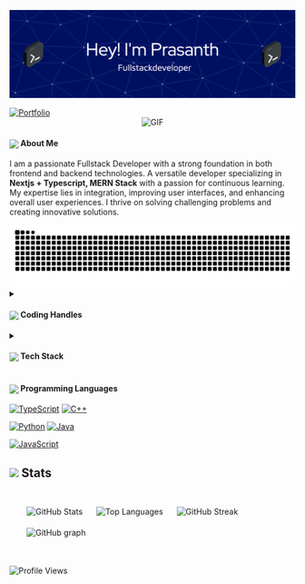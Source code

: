 
![Header](./icons/github-header-image.png)

  <a class="display:flex;align-items:center;justify-content:center;" href="https://[your-portfolio-link]">
    <img src="https://img.shields.io/badge/Portfolio-543DE0?style=for-the-badge&logo=About.me&logoColor=white" alt="Portfolio" style="height:22px;">
  </a>
<div align="center">
 <img alt="GIF" src="https://media4.giphy.com/media/11KzOet1ElBDz2/giphy.gif?cid=6c09b952ufa3xxbbm0mpuadm2zaik3wjp4m9luz2ly0lyz8d&ep=v1_internal_gif_by_id&rid=giphy.gif&ct=g" />
</div>
  <summary><h4> <img align="center" src="https://user-images.githubusercontent.com/74038190/216122041-518ac897-8d92-4c6b-9b3f-ca01dcaf38ee.png" width="29"/>  About Me</h4></summary>

I am a passionate Fullstack Developer with a strong foundation in both frontend and backend technologies. A versatile developer specializing in **Nextjs + Typescript, MERN Stack** with a passion for continuous learning. My expertise lies in integration, improving user interfaces, and enhancing overall user experiences. I thrive on solving challenging problems and creating innovative solutions.

<picture>
  <source media="(prefers-color-scheme: dark)" srcset="https://raw.githubusercontent.com/0xprasanth/0xprasanth/refs/heads/output/github-contribution-grid-snake-dark.svg">
  <source media="(prefers-color-scheme: light)" srcset="https://raw.githubusercontent.com/0xprasanth/0xprasanth/refs/heads/output/github-contribution-grid-snake.svg">
  <img alt="github contribution grid snake animation" src="https://raw.githubusercontent.com/0xprasanth/0xprasanth/refs/heads/output/github-contribution-grid-snake.svg">
</picture>




<details>
  <summary><h4> <img align="center" src="https://user-images.githubusercontent.com/74038190/216122041-518ac897-8d92-4c6b-9b3f-ca01dcaf38ee.png" width="29"/> Coding Handles</h4></summary>

  [![LeetCode](https://img.shields.io/badge/LeetCode-000000?style=for-the-badge&logo=LeetCode&logoColor=#d16c06)](https://www.leetcode.com/prasanthtech12)

</details>

<details>
  <summary><h4> <img align="center" src="https://github.com/0xprasanth/0xprasanth/blob/main/icons/techstack.gif" width="29"/> Tech Stack</h4></summary>

[![Firefox](https://img.shields.io/badge/Firefox-FF7139?style=for-the-badge&logo=Firefox&logoColor=white)](https://img.shields.io/badge/Firefox-FF7139?style=for-the-badge&logo=Firefox&logoColor=white)
[![MongoDB](https://img.shields.io/badge/MongoDB-%234ea94b.svg?style=for-the-badge&logo=mongodb&logoColor=white)](https://img.shields.io/badge/MongoDB-%234ea94b.svg?style=for-the-badge&logo=mongodb&logoColor=white)
[![Postgres](https://img.shields.io/badge/postgres-%23316192.svg?style=for-the-badge&logo=postgresql&logoColor=white)](https://img.shields.io/badge/postgres-%23316192.svg?style=for-the-badge&logo=postgresql&logoColor=white)
[![Next JS](https://img.shields.io/badge/Next-black?style=for-the-badge&logo=next.js&logoColor=white)](https://img.shields.io/badge/Next-black?style=for-the-badge&logo=next.js&logoColor=white)
[![Node.js](https://img.shields.io/badge/node.js-6DA55F?style=for-the-badge&logo=node.js&logoColor=white)](https://img.shields.io/badge/node.js-6DA55F?style=for-the-badge&logo=node.js&logoColor=white)
[![React](https://img.shields.io/badge/react-%2320232a.svg?style=for-the-badge&logo=react&logoColor=%2361DAFB)](https://img.shields.io/badge/react-%2320232a.svg?style=for-the-badge&logo=react&logoColor=%2361DAFB)
[![Spring](https://img.shields.io/badge/spring-%236DB33F.svg?style=for-the-badge&logo=spring&logoColor=white)](https://img.shields.io/badge/spring-%236DB33F.svg?style=for-the-badge&logo=spring&logoColor=white)
[![Yarn](https://img.shields.io/badge/yarn-%232C8EBB.svg?style=for-the-badge&logo=yarn&logoColor=white)](https://img.shields.io/badge/yarn-%232C8EBB.svg?style=for-the-badge&logo=yarn&logoColor=white)
[![Visual Studio Code](https://img.shields.io/badge/Visual%20Studio%20Code-0078d7.svg?style=for-the-badge&logo=visual-studio-code&logoColor=white)](https://img.shields.io/badge/Visual%20Studio%20Code-0078d7.svg?style=for-the-badge&logo=visual-studio-code&logoColor=white)
[![Vim](https://img.shields.io/badge/VIM-%2311AB00.svg?style=for-the-badge&logo=vim&logoColor=white)](https://img.shields.io/badge/VIM-%2311AB00.svg?style=for-the-badge&logo=vim&logoColor=white)
</details>

<summary>
  <h4> <img align="center" src="https://github.com/0xprasanth/0xprasanth/blob/main/icons/techstack.gif" width="29"/> Programming Languages</h4>
  </summary>

[![TypeScript](https://img.shields.io/badge/typescript-%23007ACC.svg?style=for-the-badge&logo=typescript&logoColor=white)](https://img.shields.io/badge/typescript-%23007ACC.svg?style=for-the-badge&logo=typescript&logoColor=white)
[![C++](https://img.shields.io/badge/c++-%2300599C.svg?style=for-the-badge&logo=c%2B%2B&logoColor=white)](https://img.shields.io/badge/c++-%2300599C.svg?style=for-the-badge&logo=c%2B%2B&logoColor=white)

[![Python](https://img.shields.io/badge/python-3670A0?style=for-the-badge&logo=python&logoColor=ffdd54)](https://img.shields.io/badge/python-3670A0?style=for-the-badge&logo=python&logoColor=ffdd54)
[![Java](https://img.shields.io/badge/java-%23ED8B00.svg?style=for-the-badge&logo=openjdk&logoColor=white)](https://img.shields.io/badge/java-%23ED8B00.svg?style=for-the-badge&logo=openjdk&logoColor=white)

[![JavaScript](https://img.shields.io/badge/javascript-%23323330.svg?style=for-the-badge&logo=javascript&logoColor=%23F7DF1E)](https://img.shields.io/badge/javascript-%23323330.svg?style=for-the-badge&logo=javascript&logoColor=%23F7DF1E)



<summary>
  <h2 >
    <img src="https://github.com/0xprasanth/0xprasanth/blob/main/icons/stats.gif" width="32" /> Stats
  </h2>
</summary>

<div align="left" style="padding:20px; margin-bottom:20px;">
  <!-- GitHub Stats -->
  <img src="https://github-readme-stats.vercel.app/api?username=0xprasanth&theme=tokyonight&hide_border=false&include_all_commits=true&count_private=false&layout=compact" alt="GitHub Stats" style="padding:10px;" />

  <!-- Top Languages -->
  <img src="https://github-readme-stats.vercel.app/api/top-langs/?username=0xprasanth&theme=tokyonight&hide_border=false&include_all_commits=true&count_private=false&layout=compact" alt="Top Languages" style="padding:10px;" />

  <!-- GitHub Streak -->
  <img src="https://github-readme-streak-stats.herokuapp.com/?user=0xprasanth&theme=tokyonight&hide_border=false" alt="GitHub Streak" style="padding:10px;" />
  <!-- GitHub graph -->
  <img src="https://github-readme-activity-graph.vercel.app/graph?username=0xprasanth&theme=tokyo-night" alt="GitHub graph" style="padding:10px;" />
</div>


  <img src="https://komarev.com/ghpvc/?username=0xprasanth&color=dc143c&style=for-the-badge" alt="Profile Views" style="height:21px;">
